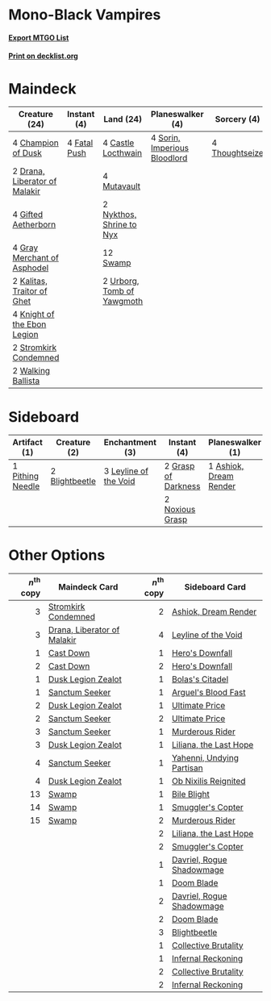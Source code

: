 # Mono-Black Vampires

#### [Export MTGO List](../collection/Mono-Black%20Vampires/Mono-Black%20Vampires.txt)
#### [Print on decklist.org](http://decklist.org/?deckmain=4%09Castle%20Locthwain%0A4%09Champion%20of%20Dusk%0A2%09Drana,%20Liberator%20of%20Malakir%0A4%09Fatal%20Push%0A4%09Gifted%20Aetherborn%0A4%09Gray%20Merchant%20of%20Asphodel%0A2%09Kalitas,%20Traitor%20of%20Ghet%0A4%09Knight%20of%20the%20Ebon%20Legion%0A4%09Mutavault%0A2%09Nykthos,%20Shrine%20to%20Nyx%0A4%09Sorin,%20Imperious%20Bloodlord%0A2%09Stromkirk%20Condemned%0A12%09Swamp%0A4%09Thoughtseize%0A2%09Urborg,%20Tomb%20of%20Yawgmoth%0A2%09Walking%20Ballista&deckside=1%09Ashiok,%20Dream%20Render%0A2%09Blightbeetle%0A2%09Duress%0A2%09Grasp%20of%20Darkness%0A3%09Leyline%20of%20the%20Void%0A2%09Noxious%20Grasp%0A1%09Pithing%20Needle%0A2%09Witch's%20Vengeance)
# Maindeck

|                                             Creature (24)                                              |                                      Instant (4)                                      |                                              Land (24)                                              |                                           Planeswalker (4)                                            |                                       Sorcery (4)                                       |
|--------------------------------------------------------------------------------------------------------|---------------------------------------------------------------------------------------|-----------------------------------------------------------------------------------------------------|-------------------------------------------------------------------------------------------------------|-----------------------------------------------------------------------------------------|
|4 [Champion of Dusk](http://gatherer.wizards.com/Pages/Card/Details.aspx?multiverseid=439721)           |4 [Fatal Push](http://gatherer.wizards.com/Pages/Card/Details.aspx?multiverseid=423724)|4 [Castle Locthwain](http://gatherer.wizards.com/Pages/Card/Details.aspx?multiverseid=473203)        |4 [Sorin, Imperious Bloodlord](http://gatherer.wizards.com/Pages/Card/Details.aspx?multiverseid=466869)|4 [Thoughtseize](http://gatherer.wizards.com/Pages/Card/Details.aspx?multiverseid=438676)|
|2 [Drana, Liberator of Malakir](http://gatherer.wizards.com/Pages/Card/Details.aspx?multiverseid=401861)|                                                                                       |4 [Mutavault](http://gatherer.wizards.com/Pages/Card/Details.aspx?multiverseid=370733)               |                                                                                                       |                                                                                         |
|4 [Gifted Aetherborn](http://gatherer.wizards.com/Pages/Card/Details.aspx?multiverseid=423728)          |                                                                                       |2 [Nykthos, Shrine to Nyx](http://gatherer.wizards.com/Pages/Card/Details.aspx?multiverseid=373713)  |                                                                                                       |                                                                                         |
|4 [Gray Merchant of Asphodel](http://gatherer.wizards.com/Pages/Card/Details.aspx?multiverseid=389541)  |                                                                                       |12 [Swamp](http://gatherer.wizards.com/Pages/Card/Details.aspx?multiverseid=439858)                  |                                                                                                       |                                                                                         |
|2 [Kalitas, Traitor of Ghet](http://gatherer.wizards.com/Pages/Card/Details.aspx?multiverseid=407596)   |                                                                                       |2 [Urborg, Tomb of Yawgmoth](http://gatherer.wizards.com/Pages/Card/Details.aspx?multiverseid=383425)|                                                                                                       |                                                                                         |
|4 [Knight of the Ebon Legion](http://gatherer.wizards.com/Pages/Card/Details.aspx?multiverseid=466859)  |                                                                                       |                                                                                                     |                                                                                                       |                                                                                         |
|2 [Stromkirk Condemned](http://gatherer.wizards.com/Pages/Card/Details.aspx?multiverseid=414402)        |                                                                                       |                                                                                                     |                                                                                                       |                                                                                         |
|2 [Walking Ballista](http://gatherer.wizards.com/Pages/Card/Details.aspx?multiverseid=423848)           |                                                                                       |                                                                                                     |                                                                                                       |                                                                                         |


# Sideboard

|                                       Artifact (1)                                        |                                      Creature (2)                                       |                                        Enchantment (3)                                         |                                         Instant (4)                                          |                                        Planeswalker (1)                                         |                                         Sorcery (4)                                          |
|-------------------------------------------------------------------------------------------|-----------------------------------------------------------------------------------------|------------------------------------------------------------------------------------------------|----------------------------------------------------------------------------------------------|-------------------------------------------------------------------------------------------------|----------------------------------------------------------------------------------------------|
|1 [Pithing Needle](http://gatherer.wizards.com/Pages/Card/Details.aspx?multiverseid=129526)|2 [Blightbeetle](http://gatherer.wizards.com/Pages/Card/Details.aspx?multiverseid=466841)|3 [Leyline of the Void](http://gatherer.wizards.com/Pages/Card/Details.aspx?multiverseid=107682)|2 [Grasp of Darkness](http://gatherer.wizards.com/Pages/Card/Details.aspx?multiverseid=407595)|1 [Ashiok, Dream Render](http://gatherer.wizards.com/Pages/Card/Details.aspx?multiverseid=461155)|2 [Duress](http://gatherer.wizards.com/Pages/Card/Details.aspx?multiverseid=14557)            |
|                                                                                           |                                                                                         |                                                                                                |2 [Noxious Grasp](http://gatherer.wizards.com/Pages/Card/Details.aspx?multiverseid=466864)    |                                                                                                 |2 [Witch's Vengeance](http://gatherer.wizards.com/Pages/Card/Details.aspx?multiverseid=473073)|


# Other Options

|*n*<sup>th</sup> copy|                                            Maindeck Card                                             |*n*<sup>th</sup> copy|                                           Sideboard Card                                           |
|--------------------:|------------------------------------------------------------------------------------------------------|--------------------:|----------------------------------------------------------------------------------------------------|
|                    3|[Stromkirk Condemned](http://gatherer.wizards.com/Pages/Card/Details.aspx?multiverseid=414402)        |                    2|[Ashiok, Dream Render](http://gatherer.wizards.com/Pages/Card/Details.aspx?multiverseid=461155)     |
|                    3|[Drana, Liberator of Malakir](http://gatherer.wizards.com/Pages/Card/Details.aspx?multiverseid=401861)|                    4|[Leyline of the Void](http://gatherer.wizards.com/Pages/Card/Details.aspx?multiverseid=107682)      |
|                    1|[Cast Down](http://gatherer.wizards.com/Pages/Card/Details.aspx?multiverseid=442969)                  |                    1|[Hero's Downfall](http://gatherer.wizards.com/Pages/Card/Details.aspx?multiverseid=373575)          |
|                    2|[Cast Down](http://gatherer.wizards.com/Pages/Card/Details.aspx?multiverseid=442969)                  |                    2|[Hero's Downfall](http://gatherer.wizards.com/Pages/Card/Details.aspx?multiverseid=373575)          |
|                    1|[Dusk Legion Zealot](http://gatherer.wizards.com/Pages/Card/Details.aspx?multiverseid=442078)         |                    1|[Bolas's Citadel](http://gatherer.wizards.com/Pages/Card/Details.aspx?multiverseid=461006)          |
|                    1|[Sanctum Seeker](http://gatherer.wizards.com/Pages/Card/Details.aspx?multiverseid=435274)             |                    1|[Arguel's Blood Fast](http://gatherer.wizards.com/Pages/Card/Details.aspx?multiverseid=439316)      |
|                    2|[Dusk Legion Zealot](http://gatherer.wizards.com/Pages/Card/Details.aspx?multiverseid=442078)         |                    1|[Ultimate Price](http://gatherer.wizards.com/Pages/Card/Details.aspx?multiverseid=394735)           |
|                    2|[Sanctum Seeker](http://gatherer.wizards.com/Pages/Card/Details.aspx?multiverseid=435274)             |                    2|[Ultimate Price](http://gatherer.wizards.com/Pages/Card/Details.aspx?multiverseid=394735)           |
|                    3|[Sanctum Seeker](http://gatherer.wizards.com/Pages/Card/Details.aspx?multiverseid=435274)             |                    1|[Murderous Rider](http://gatherer.wizards.com/Pages/Card/Details.aspx?multiverseid=473059)          |
|                    3|[Dusk Legion Zealot](http://gatherer.wizards.com/Pages/Card/Details.aspx?multiverseid=442078)         |                    1|[Liliana, the Last Hope](http://gatherer.wizards.com/Pages/Card/Details.aspx?multiverseid=414388)   |
|                    4|[Sanctum Seeker](http://gatherer.wizards.com/Pages/Card/Details.aspx?multiverseid=435274)             |                    1|[Yahenni, Undying Partisan](http://gatherer.wizards.com/Pages/Card/Details.aspx?multiverseid=423741)|
|                    4|[Dusk Legion Zealot](http://gatherer.wizards.com/Pages/Card/Details.aspx?multiverseid=442078)         |                    1|[Ob Nixilis Reignited](http://gatherer.wizards.com/Pages/Card/Details.aspx?multiverseid=401971)     |
|                   13|[Swamp](http://gatherer.wizards.com/Pages/Card/Details.aspx?multiverseid=439858)                      |                    1|[Bile Blight](http://gatherer.wizards.com/Pages/Card/Details.aspx?multiverseid=378433)              |
|                   14|[Swamp](http://gatherer.wizards.com/Pages/Card/Details.aspx?multiverseid=439858)                      |                    1|[Smuggler's Copter](http://gatherer.wizards.com/Pages/Card/Details.aspx?multiverseid=417808)        |
|                   15|[Swamp](http://gatherer.wizards.com/Pages/Card/Details.aspx?multiverseid=439858)                      |                    2|[Murderous Rider](http://gatherer.wizards.com/Pages/Card/Details.aspx?multiverseid=473059)          |
|                     |                                                                                                      |                    2|[Liliana, the Last Hope](http://gatherer.wizards.com/Pages/Card/Details.aspx?multiverseid=414388)   |
|                     |                                                                                                      |                    2|[Smuggler's Copter](http://gatherer.wizards.com/Pages/Card/Details.aspx?multiverseid=417808)        |
|                     |                                                                                                      |                    1|[Davriel, Rogue Shadowmage](http://gatherer.wizards.com/Pages/Card/Details.aspx?multiverseid=461010)|
|                     |                                                                                                      |                    1|[Doom Blade](http://gatherer.wizards.com/Pages/Card/Details.aspx?multiverseid=247322)               |
|                     |                                                                                                      |                    2|[Davriel, Rogue Shadowmage](http://gatherer.wizards.com/Pages/Card/Details.aspx?multiverseid=461010)|
|                     |                                                                                                      |                    2|[Doom Blade](http://gatherer.wizards.com/Pages/Card/Details.aspx?multiverseid=247322)               |
|                     |                                                                                                      |                    3|[Blightbeetle](http://gatherer.wizards.com/Pages/Card/Details.aspx?multiverseid=466841)             |
|                     |                                                                                                      |                    1|[Collective Brutality](http://gatherer.wizards.com/Pages/Card/Details.aspx?multiverseid=414380)     |
|                     |                                                                                                      |                    1|[Infernal Reckoning](http://gatherer.wizards.com/Pages/Card/Details.aspx?multiverseid=447238)       |
|                     |                                                                                                      |                    2|[Collective Brutality](http://gatherer.wizards.com/Pages/Card/Details.aspx?multiverseid=414380)     |
|                     |                                                                                                      |                    2|[Infernal Reckoning](http://gatherer.wizards.com/Pages/Card/Details.aspx?multiverseid=447238)       |


